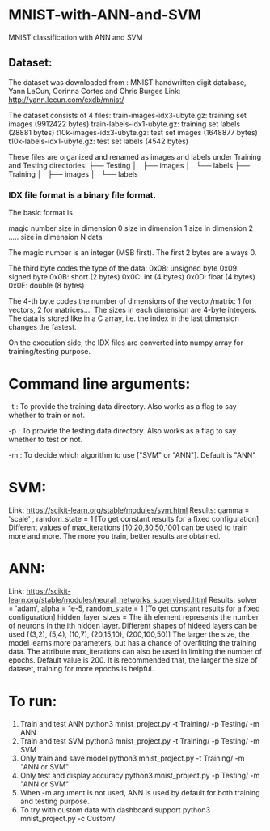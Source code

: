 # MNIST-with-ANN-and-SVM
MNIST classification with ANN and SVM

## Dataset:
The dataset was downloaded from :
MNIST handwritten digit database, Yann LeCun, Corinna Cortes and Chris Burges
Link: http://yann.lecun.com/exdb/mnist/

The dataset consists of 4 files:
train-images-idx3-ubyte.gz:  training set images (9912422 bytes)
train-labels-idx1-ubyte.gz:  training set labels (28881 bytes)
t10k-images-idx3-ubyte.gz:   test set images (1648877 bytes)
t10k-labels-idx1-ubyte.gz:   test set labels (4542 bytes) 

These files are organized and renamed as images and labels under Training and Testing directories:
├── Testing
│   ├── images
│   └── labels
├── Training
│   ├── images
│   └── labels

### IDX file format is a binary file format.
The basic format is

magic number
 size in dimension 0
 size in dimension 1
 size in dimension 2
 …..
 size in dimension N
 data

The magic number is an integer (MSB first). The first 2 bytes are always 0.

The third byte codes the type of the data:
 0x08: unsigned byte
 0x09: signed byte
 0x0B: short (2 bytes)
 0x0C: int (4 bytes)
 0x0D: float (4 bytes)
 0x0E: double (8 bytes)

The 4-th byte codes the number of dimensions of the vector/matrix: 1 for vectors, 2 for matrices….
The sizes in each dimension are 4-byte integers.
The data is stored like in a C array, i.e. the index in the last dimension changes the fastest.

On the execution side, the IDX files are converted into numpy array for training/testing purpose.

# Command line arguments:
-t : To provide the training data directory. Also works as a flag to say whether to train or not.

-p : To provide the testing data directory. Also works as a flag to say whether to test or not.

-m : To decide which algorithm to use ["SVM" or "ANN"]. Default is "ANN"

# SVM: 
Link: https://scikit-learn.org/stable/modules/svm.html
Results: gamma = 'scale' , random_state = 1 [To get constant results for a fixed configuration]
Different values of max_iterations [10,20,30,50,100] can be used to train more and more. The more you train, better results are obtained.

# ANN:
Link: https://scikit-learn.org/stable/modules/neural_networks_supervised.html
Results: solver = 'adam', alpha = 1e-5, random_state = 1 [To get constant results for a fixed configuration]
hidden_layer_sizes = The ith element represents the number of neurons in the ith hidden layer.
Different shapes of hideed layers can be used [(3,2), (5,4), (10,7), (20,15,10), (200,100,50)]
The larger the size, the model learns more parameters, but has a chance of overfitting the training data. 
The attribute max_iterations can also be used in limiting the number of epochs. Default value is 200. It is recommended that, the larger the size of dataset, training for more epochs is helpful.


# To run:
1. Train and test ANN
python3 mnist_project.py -t Training/ -p Testing/ -m ANN
2. Train and test SVM
python3 mnist_project.py -t Training/ -p Testing/ -m SVM
3. Only train and save model
python3 mnist_project.py -t Training/ -m "ANN or SVM"
4. Only test and display accuracy
python3 mnist_project.py -p Testing/ -m "ANN or SVM"
5. When -m argument is not used, ANN is used by default for both training and testing purpose.
6. To try with custom data with dashboard support
python3 mnist_project.py -c Custom/
